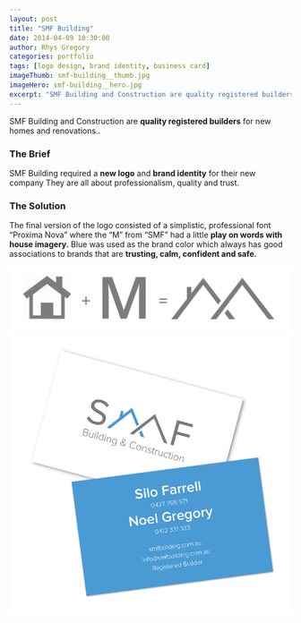 ```yaml
---
layout: post
title: "SMF Building"
date: 2014-04-09 10:30:00
author: Rhys Gregory
categories: portfolio
tags: [logo design, brand identity, business card]
imageThumb: smf-building__thumb.jpg
imageHero: smf-building__hero.jpg
excerpt: "SMF Building and Construction are quality registered builders for new homes and renovations"
---
```

<div class="o-wrapper  o-wrapper--narrow  u-pt  u-pb+" markdown="1">

SMF Building and Construction are **quality registered builders** for new homes and renovations..

### The Brief
SMF Building required a **new logo** and **brand identity** for their new company They are all about professionalism, quality and trust.

### The Solution
The final version of the logo consisted of a simplistic, professional font “Proxima Nova” where the “M” from “SMF” had a little **play on words with house imagery.** Blue was used as the brand color which always has good associations to brands that are **trusting, calm, confident and safe.**

</div>

<section class="o-band  c-band  u-pb+">
	<div class="o-wrapper  o-wrapper--narrow  u-text-center">
		<div class="o-layout  o-layout--center">
			<div class="o-layout__item  u-1/1">
				<img class="u-mb" src="/img/portfolio/smf-building__alt-1.png" alt="SMF Building">
			</div>
			<div class="o-layout__item  u-1/1">
				<img class="u-mb" src="/img/portfolio/smf-building__alt-2.png" alt="SMF Building">
			</div>
		</div>
	</div>
</section>